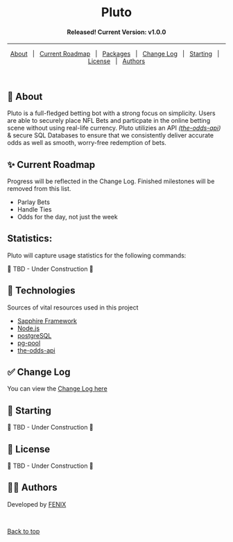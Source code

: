 <div align="center" id="top"> 
  <!-- <img src="https://www.legalsportsbetting.com/wp-content/uploads/2019/04/nba-1.jpg" alt="NBAC LOGO" /> -->

&#xa0;

</div>

<h1 align="center">Pluto</h1>

<!-- <p align="center">
  <img alt="Github top language" src="https://img.shields.io/github/languages/top/fearandesire/Hercules?color=green">

  <img alt="NBAC Discord Online Users" src="https://img.shields.io/discord/555171631539028000?color=blue&label=NBAC%20Online%20Users">

  <img alt="License" src="https://img.shields.io/github/license/fearandesire/Hercules">

  <!-- <img alt="Github issues" src="https://img.shields.io/github/issues/fearandesire/src?color=56BEB8" /> -->

  <!-- <img alt="Github forks" src="https://img.shields.io/github/forks/fearandesire/src?color=56BEB8" /> -->

  <!-- <img alt="Github stars" src="https://img.shields.io/github/stars/fearandesire/src?color=56BEB8" /> -->
<!-- </p>
-->

<h4 align="center">
Released! Current Version: v1.0.0
</h4>

<hr>

<p align="center">
  <a href="#dart-about">About</a> &#xa0; | &#xa0; 
  <a href="#sparkles-current-roadmap">Current Roadmap</a> &#xa0; | &#xa0;
  <a href="#rocket-technologies">Packages</a> &#xa0; | &#xa0;
  <a href="#white_check_mark-change-log">Change Log</a> &#xa0; | &#xa0;
  <a href="#checkered_flag-starting">Starting</a> &#xa0; | &#xa0;
  <a href="#memo-license">License</a> &#xa0; | &#xa0;
  <a href="#scientist-authors">Authors</a>
</p>

<br>

## :dart: About

Pluto is a full-fledged betting bot with a strong focus on simplicity. Users are able to securely place NFL Bets and particpate
in the online betting scene without using real-life currency. Pluto utilizies an API _([the-odds-api](the-odds-api.com/))_ & secure SQL Databases to ensure that we consistently deliver accurate odds as well as smooth, worry-free redemption of bets.

## :sparkles: Current Roadmap

Progress will be reflected in the Change Log. Finished milestones will be removed from this list.

- Parlay Bets
- Handle Ties
- Odds for the day, not just the week

## Statistics:

Pluto will capture usage statistics for the following commands:

🚧 TBD - Under Construction 🚧

## :rocket: Technologies

Sources of vital resources used in this project

- [Sapphire Framework](https://github.com/sapphiredev/framework)
- [Node.js](https://nodejs.org/en/)
- [postgreSQL](https://www.postgresql.org)
- [pg-pool](https://www.npmjs.com/package/pg-pool)
- [the-odds-api](the-odds-api.com/)

## :white_check_mark: Change Log

You can view the [Change Log here](ChangeLog.md)

## :checkered_flag: Starting

🚧 TBD - Under Construction 🚧

## :memo: License

🚧 TBD - Under Construction 🚧

## :scientist: Authors

Developed by [FENIX](https://github.com/fearandesire)

&#xa0;

<a href="#top">Back to top</a>
